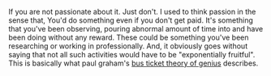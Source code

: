 If you are not passionate about it. Just don't.
I used to think passion in the sense that, You'd do something even if you don't get paid.
It's something that you've been observing, pouring abnormal amount of time into and have been doing without any reward. These could be something you've been researching or working in professionally. And, it obviously goes without saying that not all such activities would have to be "exponentially fruitful". This is basically what paul graham's [bus ticket theory of genius](http://www.paulgraham.com/genius.html) describes.

